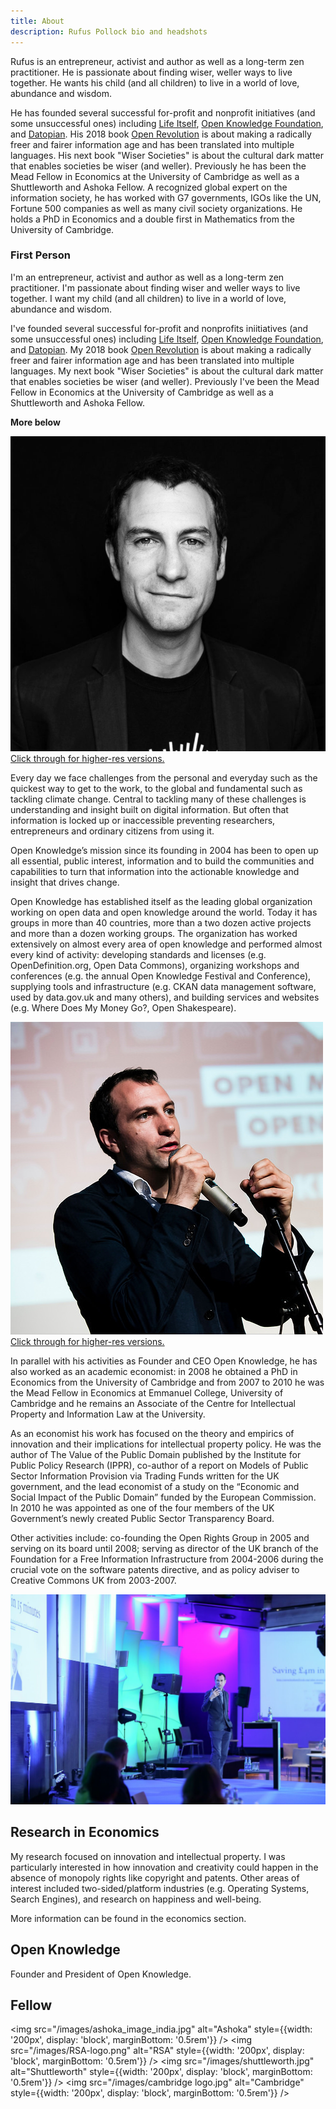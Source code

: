 ```yaml
---
title: About
description: Rufus Pollock bio and headshots
---
```


Rufus is an entrepreneur, activist and author as well as a long-term zen practitioner. He is passionate about finding wiser, weller ways to live together. He wants his child (and all children) to live in a world of love, abundance and wisdom.

He has founded several successful for-profit and nonprofit initiatives (and some unsuccessful ones) including [Life Itself][], [Open Knowledge Foundation][], and [Datopian][]. His 2018 book [Open Revolution][] is about making a radically freer and fairer information age and has been translated into multiple languages. His next book "Wiser Societies" is about the cultural dark matter that enables societies be wiser (and weller). Previously he has been the Mead Fellow in Economics at the University of Cambridge as well as a Shuttleworth and Ashoka Fellow. A recognized global expert on the information society, he has worked with G7 governments, IGOs like the UN, Fortune 500 companies as well as many civil society organizations. He holds a PhD in Economics and a double first in Mathematics from the University of Cambridge.

### First Person

I'm an entrepreneur, activist and author as well as a long-term zen practitioner. I'm passionate about finding wiser and weller ways to live together. I want my child (and all children) to live in a world of love, abundance and wisdom.

I've founded several successful for-profit and nonprofits iniitiatives (and some unsuccessful ones) including [Life Itself][], [Open Knowledge Foundation][], and [Datopian][]. My 2018 book [Open Revolution][] is about making a radically freer and fairer information age and has been translated into multiple languages. My next book "Wiser Societies" is about the cultural dark matter that enables societies be wiser (and weller). Previously I've been the Mead Fellow in Economics at the University of Cambridge as well as a Shuttleworth and Ashoka Fellow.

[Life Itself]: https://lifeitself.us/
[Open Knowledge Foundation]: https://okfn.org/
[Datopian]: https://datopian.com/
[Open Revolution]: https://openrevolution.net/

**More below**

<img src="/images/Rufus_Pollock_square.jpeg"/>
<a href="/images/rufuspollock-high-res.jpg" >Click through for higher-res versions.</a>

Every day we face challenges from the personal and everyday such as the quickest way to get to the work, to the global and fundamental such as tackling climate change. Central to tackling many of these challenges is understanding and insight built on digital information. But often that information is locked up or inaccessible preventing researchers, entrepreneurs and ordinary citizens from using it.

Open Knowledge’s mission since its founding in 2004 has been to open up all essential, public interest, information and to build the communities and capabilities to turn that information into the actionable knowledge and insight that drives change.

Open Knowledge has established itself as the leading global organization working on open data and open knowledge around the world. Today it has groups in more than 40 countries, more than a two dozen active projects and more than a dozen working groups. The organization has worked extensively on almost every area of open knowledge and performed almost every kind of activity: developing standards and licenses (e.g. OpenDefinition.org, Open Data Commons), organizing workshops and conferences (e.g. the annual Open Knowledge Festival and Conference), supplying tools and infrastructure (e.g. CKAN data management software, used by data.gov.uk and many others), and building services and websites (e.g. Where Does My Money Go?, Open Shakespeare).

<img src="/images/19933597778_bc072d208f.jpg"/><br />
<a href="/images/rufuspollock-high-res02.jpg" >Click through for higher-res versions.</a>

In parallel with his activities as Founder and CEO Open Knowledge, he has also worked as an academic economist: in 2008 he obtained a PhD in Economics from the University of Cambridge and from 2007 to 2010 he was the Mead Fellow in Economics at Emmanuel College, University of Cambridge and he remains an Associate of the Centre for Intellectual Property and Information Law at the University.

As an economist his work has focused on the theory and empirics of innovation and their implications for intellectual property policy. He was the author of The Value of the Public Domain published by the Institute for Public Policy Research (IPPR), co-author of a report on Models of Public Sector Information Provision via Trading Funds written for the UK government, and the lead economist of a study on the “Economic and Social Impact of the Public Domain” funded by the European Commission. In 2010 he was appointed as one of the four members of the UK Government’s newly created Public Sector Transparency Board.

Other activities include: co-founding the Open Rights Group in 2005 and serving on its board until 2008; serving as director of the UK branch of the Foundation for a Free Information Infrastructure from 2004-2006 during the crucial vote on the software patents directive, and as policy adviser to Creative Commons UK from 2003-2007.

<img src="/images/6.jpg"/>

## Research in Economics

My research focused on innovation and intellectual property. I was particularly interested in how innovation and creativity could happen in the absence of monopoly rights like copyright and patents. Other areas of interest included two-sided/platform industries (e.g. Operating Systems, Search Engines), and research on happiness and well-being.

More information can be found in the economics section.

## Open Knowledge

Founder and President of Open Knowledge.

## Fellow

<img src="/images/ashoka_image_india.jpg" alt="Ashoka" style={{width: '200px', display: 'block', marginBottom: '0.5rem'}} />
<img src="/images/RSA-logo.png" alt="RSA" style={{width: '200px', display: 'block', marginBottom: '0.5rem'}} />
<img src="/images/shuttleworth.jpg" alt="Shuttleworth" style={{width: '200px', display: 'block', marginBottom: '0.5rem'}} />
<img src="/images/cambridge logo.jpg" alt="Cambridge" style={{width: '200px', display: 'block', marginBottom: '0.5rem'}} />
